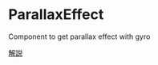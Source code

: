 # ParallaxEffect
Component to get parallax effect with gyro

[解説](https://qiita.com/tetr4lab/items/df411b97b232216e4bbc)
